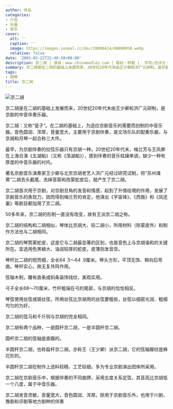 ```yaml
---
author: 佚名
categories:
- 介绍
- 乐器
- 音乐
cover:
  alt: ''
  caption: ''
  image: https://images.soomal.cc/doc/20090414/00000050.webp
  relative: false
date: '2003-03-22T22:46:58+08:00'
description: 京二胡 | 源自：www.chinamedley.com | 版权：转载 |  平均/总评分：10.00/20
summary: 京二胡是在二胡的基础上发展而来，20世纪20年代末由王少卿和洪广元研制，是京剧的中音伴奏乐器。又称“瓮子”。在二胡的基础上，为适应京剧音乐的需要而创制的中音乐器。音色圆润、浑厚，音量宽大，主要用于京剧伴奏，是文场乐队的配奏乐器，与京胡和月琴一起合称三大件。
tags:
- 胡琴
title: 京二胡
---
```


![京二胡](https://images.soomal.cc/doc/20090414/00000050.webp)

京二胡是在二胡的基础上发展而来，20世纪20年代末由王少卿和洪广元研制，是京剧的中音伴奏乐器。



京二胡：又称“瓮子”。在二胡的基础上，为适应京剧音乐的需要而创制的中音乐器。音色圆润、浑厚，音量宽大，主要用于京剧伴奏，是文场乐队的配奏乐器，与京胡和月琴一起合称三大件。



最早，为京剧伴奏的拉弦乐器只有京胡一种。20世纪20年代末，梅兰芳与王凤卿在上海合演《五湖船》（又称《荡湖船》），感到伴奏的音乐枯燥单调，缺少一种有厚度的中音乐器的衬托。



著名京剧音乐演奏家王少卿与北京京胡老艺人洪广元经过研究试制，将“苏州滩黄”二胡去头截尾、去掉音窗和改蒙蛇皮后，就产生了京二胡。



京二胡首次用于京剧，对京剧旦角的发音和情感，起到了升情绘境的作用，发展了京剧音乐的表现力，因而得到梅兰芳的肯定，他演出《宇宙锋》、《西施》和《凤还巢》等剧目都加用了京二胡。



50多年来，京二胡的形制一直没有改变，故有王派京二胡之称。



京二胡的结构和二胡相似，琴体比京胡大、较二胡小，所用材料（除蒙皮外）和制作方法也与二胡相同。



京二胡的琴筒蒙蛇皮，这是它与二胡最显著的区别，也是音色上与京胡谐和的关键所在。宜选用色黑鳞大、油润较厚的蛇皮，皮薄则发音空。



琴杆比二胡的短而细，全长64 .5～64 .9厘米。琴头方形，平顶无饰、稍向后弯曲。琴杆实心，故无复共鸣作用。



弦轴木制，雕有直条或斜条装饰线纹，美观实用。



弓子全长68～70厘米，竹杆粗端在弓的尾部，与京胡的恰恰相反。



琴弦使用丝弦或钢丝弦，所用丝弦比京胡用的丝弦要粗些，丝弦以细密光润、粗细均匀的为好。



京二胡的弦马和千斤钩与京胡的完全相同。



京二胡有两个品种，一是圆杆京二胡，一是半圆杆京二胡。



圆杆京二胡的弦轴是直瓣的。



半圆杆京二胡，也称扁杆京二胡，亦称王（王少卿）派京二胡，它的弦轴瓣纹是麻花形的。



半圆杆京二胡在制作上选料较精、工艺较细。多为专业京剧演出团体所采用。



京二胡在京剧音乐中，根据伴奏的不同曲牌，采用五度关系定弦，其音高比京胡低一个八度，属于中音乐器。



京二胡发音灵敏，音量宽大，音色圆润、浑厚。除用于京剧音乐外，也用于川剧、豫剧和评剧等地方剧种的伴奏
